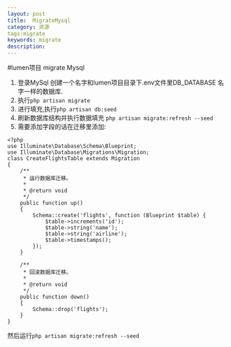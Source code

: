 ```yaml
---
layout: post
title:  MigrateMysql
category: 资源
tags:migrate
keywords: migrate
description: 
---
```

#lumen项目 migrate Mysql



1. 登录MySql 创建一个名字和lumen项目目录下.env文件里DB_DATABASE 名字一样的数据库.
2. 执行```php artisan migrate```
3. 进行填充,执行```php artisan db:seed```
4. 刷新数据库结构并执行数据填充 ```php artisan migrate:refresh --seed```
5. 需要添加字段的话在迁移里添加:

```
<?php
use Illuminate\Database\Schema\Blueprint;
use Illuminate\Database\Migrations\Migration;
class CreateFlightsTable extends Migration
{
    /**
     * 运行数据库迁移。
     *
     * @return void
     */
    public function up()
    {
        Schema::create('flights', function (Blueprint $table) {
            $table->increments('id');
            $table->string('name');
            $table->string('airline');
            $table->timestamps();
        });
    }

    /**
     * 回滚数据库迁移。
     *
     * @return void
     */
    public function down()
    {
        Schema::drop('flights');
    }
}

```
然后运行```php artisan migrate:refresh --seed```

